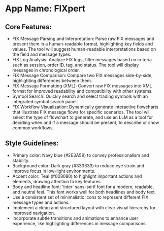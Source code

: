 # **App Name**: FIXpert

## Core Features:

- FIX Message Parsing and Interpretation: Parse raw FIX messages and present them in a human-readable format, highlighting key fields and values. The tool will suggest human-readable interpretations based on the field and message types.
- FIX Log Analysis: Analyze FIX logs, filter messages based on criteria such as session, order ID, tag, and status. The tool will display messages in chronological order.
- FIX Message Comparison: Compare two FIX messages side-by-side, highlighting differences between them.
- FIX Message Formatting (XML): Convert raw FIX messages into XML format for improved readability and compatibility with other systems.
- Symbol Search: Quickly search and select trading symbols with an integrated symbol search panel.
- FIX Workflow Visualization: Dynamically generate interactive flowcharts that illustrate FIX message flows for specific scenarios.  The tool will select the type of flowchart to generate, and use an LLM as a tool for deciding when and if a message should be present, to describe or show common workflows.

## Style Guidelines:

- Primary color: Navy blue (#2E3A59) to convey professionalism and stability.
- Background color: Dark gray (#333333) to reduce eye strain and improve focus in low-light environments.
- Accent color: Teal (#008080) to highlight important actions and elements, drawing attention to key features.
- Body and headline font: 'Inter' sans-serif font for a modern, readable, and neutral feel. This font works well for both headlines and body text.
- Use a consistent set of minimalistic icons to represent different FIX message types and actions.
- Implement a clean and structured layout with clear visual hierarchy for improved navigation.
- Incorporate subtle transitions and animations to enhance user experience, like highlighting differences in message comparisons.